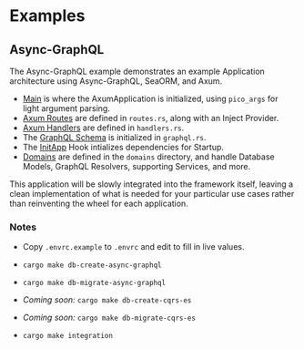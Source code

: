 # Examples

## Async-GraphQL

The Async-GraphQL example demonstrates an example Application architecture using Async-GraphQL, SeaORM, and Axum.

- [Main](https://github.com/bkonkle/nakago/blob/feature/nakago-sea-orm/examples/async-graphql/src/main.rs) is where the AxumApplication is initialized, using `pico_args` for light argument parsing.
- [Axum Routes](https://github.com/bkonkle/nakago/blob/feature/nakago-sea-orm/examples/async-graphql/src/routes.rs) are defined in `routes.rs`, along with an Inject Provider.
- [Axum Handlers](https://github.com/bkonkle/nakago/blob/feature/nakago-sea-orm/examples/async-graphql/src/handlers.rs) are defined in `handlers.rs`.
- The [GraphQL Schema](https://github.com/bkonkle/nakago/blob/feature/nakago-sea-orm/examples/async-graphql/src/graphql.rs) is initialized in `graphql.rs`.
- The [InitApp](https://github.com/bkonkle/nakago/blob/feature/nakago-sea-orm/examples/async-graphql/src/init.rs) Hook intializes dependencies for Startup.
- [Domains](https://github.com/bkonkle/nakago/tree/feature/nakago-sea-orm/examples/async-graphql/src/domains) are defined in the `domains` directory, and handle Database Models, GraphQL Resolvers, supporting Services, and more.

This application will be slowly integrated into the framework itself, leaving a clean implementation of what is needed for your particular use cases rather than reinventing the wheel for each application.

### Notes

- Copy `.envrc.example` to `.envrc` and edit to fill in live values.
- `cargo make db-create-async-graphql`
- `cargo make db-migrate-async-graphql`

- *Coming soon:* `cargo make db-create-cqrs-es`
- *Coming soon:* `cargo make db-migrate-cqrs-es`

- `cargo make integration`
